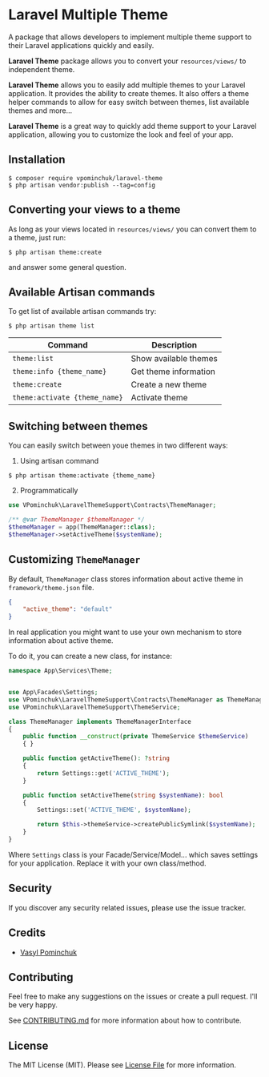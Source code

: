 # Laravel Multiple Theme
A package that allows developers to implement 
multiple theme support to their Laravel applications quickly and 
easily.

**Laravel Theme** package allows you to convert your `resources/views/` to independent theme.

**Laravel Theme** allows you to easily add multiple themes to your Laravel application. It provides the ability to create themes.
It also offers a theme helper commands to allow for easy switch between themes, list available themes and more... 

**Laravel Theme** is a great way to quickly add theme support to your Laravel application, allowing you to customize the look and feel of your app.

## Installation
```shell
$ composer require vpominchuk/laravel-theme
$ php artisan vendor:publish --tag=config
```

## Converting your views to a theme
As long as your views located in `resources/views/` you can convert them to a theme, just run:
```shell
$ php artisan theme:create
```
and answer some general question.


## Available Artisan commands
To get list of available artisan commands try:
```shell
$ php artisan theme list
```

| Command                       | Description           |
|-------------------------------|-----------------------|
| `theme:list`                  | Show available themes |
| `theme:info {theme_name}`     | Get theme information |
| `theme:create`                | Create a new theme    |
| `theme:activate {theme_name}` | Activate theme        |

## Switching between themes
You can easily switch between youe themes in two different ways:

1. Using artisan command
```shell
$ php artisan theme:activate {theme_name}
```

2. Programmatically
```php
use VPominchuk\LaravelThemeSupport\Contracts\ThemeManager;

/** @var ThemeManager $themeManager */
$themeManager = app(ThemeManager::class);
$themeManager->setActiveTheme($systemName); 
```

## Customizing `ThemeManager`

By default, `ThemeManager` class stores information about active theme in 
`framework/theme.json` file.
```json
{
    "active_theme": "default"
}
```
In real application you might want to use your own mechanism to store information about active theme.

To do it, you can create a new class, for instance:

```php
namespace App\Services\Theme;


use App\Facades\Settings;
use VPominchuk\LaravelThemeSupport\Contracts\ThemeManager as ThemeManagerInterface;
use VPominchuk\LaravelThemeSupport\ThemeService;

class ThemeManager implements ThemeManagerInterface
{
    public function __construct(private ThemeService $themeService)
    { }

    public function getActiveTheme(): ?string
    {
        return Settings::get('ACTIVE_THEME');
    }

    public function setActiveTheme(string $systemName): bool
    {
        Settings::set('ACTIVE_THEME', $systemName);

        return $this->themeService->createPublicSymlink($systemName);
    }
}
```

Where `Settings` class is your Facade/Service/Model... which saves settings for your application.
Replace it with your own class/method.

## Security

If you discover any security related issues, please use the issue tracker.

## Credits

- [Vasyl Pominchuk](https://pominchuk.com/)

## Contributing
Feel free to make any suggestions on the issues or create a pull request. 
I'll be very happy. 

See [CONTRIBUTING.md](CONTRIBUTING.md) for more information about how to contribute.

## License

The MIT License (MIT). Please see [License File](LICENSE) for more information.